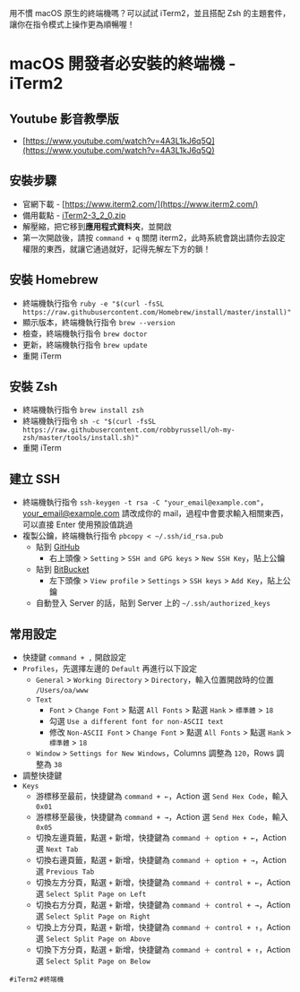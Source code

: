 用不慣 macOS 原生的終端機嗎？可以試試 iTerm2，並且搭配 Zsh 的主題套件，讓你在指令模式上操作更為順暢喔！

# macOS 開發者必安裝的終端機 - iTerm2

## Youtube 影音教學版
* [https://www.youtube.com/watch?v=4A3L1kJ6q5Q](https://www.youtube.com/watch?v=4A3L1kJ6q5Q)

## 安裝步驟
* 官網下載 - [https://www.iterm2.com/](https://www.iterm2.com/)
* 備用載點 - [iTerm2-3_2_0.zip](https://cdn.ioa.tw/MacEnvInit/iTerm2-3_2_0.zip)
* 解壓縮，把它移到**應用程式資料夾**，並開啟
* 第一次開啟後，請按 `command + q` 關閉 iterm2，此時系統會跳出請你去設定權限的東西，就讓它通過就好，記得先解左下方的鎖！

## 安裝 Homebrew
* 終端機執行指令 `ruby -e "$(curl -fsSL https://raw.githubusercontent.com/Homebrew/install/master/install)"`
* 顯示版本，終端機執行指令 `brew --version`
* 檢查，終端機執行指令 `brew doctor`
* 更新，終端機執行指令 `brew update`
* 重開 iTerm

## 安裝 Zsh
* 終端機執行指令 `brew install zsh`
* 終端機執行指令 `sh -c "$(curl -fsSL https://raw.githubusercontent.com/robbyrussell/oh-my-zsh/master/tools/install.sh)"`
* 重開 iTerm

## 建立 SSH
* 終端機執行指令 `ssh-keygen -t rsa -C "your_email@example.com"`，your_email@example.com 請改成你的 mail，過程中會要求輸入相關東西，可以直接 Enter 使用預設值跳過
* 複製公鑰，終端機執行指令 `pbcopy < ~/.ssh/id_rsa.pub`
	* 貼到 [GitHub](https://github.com/)
		* 右上頭像 > `Setting` > `SSH and GPG keys` > `New SSH Key`，貼上公鑰
	* 貼到 [BitBucket](https://bitbucket.org/)
		* 左下頭像 > `View profile` > `Settings` > `SSH keys` > `Add Key`，貼上公鑰
	* 自動登入 Server 的話，貼到 Server 上的 `~/.ssh/authorized_keys`

## 常用設定
* 快捷鍵 `command + ,` 開啟設定
* `Profiles`，先選擇左邊的 `Default` 再進行以下設定
	* `General` > `Working Directory` > `Directory`，輸入位置開啟時的位置 `/Users/oa/www`
	* `Text` 
		* `Font` > `Change Font` > 點選 `All Fonts` > 點選 `Hank` > `標準體` > `18`
		* 勾選 `Use a different font for non-ASCII text`
		* 修改 `Non-ASCII Font` > `Change Font` > 點選 `All Fonts` > 點選 `Hank` > `標準體` > `18`
	* `Window` > `Settings for New Windows`，Columns 調整為 `120`，Rows 調整為 `38`
* 調整快捷鍵
* `Keys`
	* 游標移至最前，快捷鍵為 `command + ←`，Action 選 `Send Hex Code`，輸入 `0x01`
	* 游標移至最後，快捷鍵為 `command + →`，Action 選 `Send Hex Code`，輸入 `0x05`
	* 切換左邊頁籤，點選 `+` 新增，快捷鍵為 `command ＋ option + ←`，Action 選 `Next Tab`
	* 切換右邊頁籤，點選 `+` 新增，快捷鍵為 `command ＋ option + →`，Action 選 `Previous Tab`
	* 切換左方分頁，點選 `+` 新增，快捷鍵為 `command ＋ control + ←`，Action 選 `Select Split Page on Left`
	* 切換右方分頁，點選 `+` 新增，快捷鍵為 `command ＋ control + →`，Action 選 `Select Split Page on Right`
	* 切換上方分頁，點選 `+` 新增，快捷鍵為 `command ＋ control + ↑`，Action 選 `Select Split Page on Above`
	* 切換下方分頁，點選 `+` 新增，快捷鍵為 `command ＋ control + ↑`，Action 選 `Select Split Page on Below`


`#iTerm2` `#終端機`
